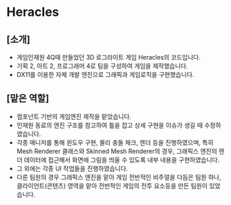 # Heracles

## [소개]
- 게임인재원 4Q때 만들었던 3D 로그라이트 게임 Heracles의 코드입니다.
- 기획 2, 아트 2, 프로그래머 4로 팀을 구성하여 게임을 제작했습니다.
- DX11를 이용한 자체 개발 엔진으로 그래픽과 게임로직을 구현했습니다.

## [맡은 역할]
- 컴포넌트 기반의 게임엔진 제작을 맡았습니다.
- 인재원 동료의 엔진 구조를 참고하여 틀을 잡고 상세 구현을 이슈가 생길 때 수정하였습니다.
- 각종 매니저를 통해 윈도우 구현, 물리 충돌 체크, 렌더 등을 진행하였으며, 특히 Mesh Renderer 클래스와 Skinned Mesh Renderer의 경우, 그래픽스 엔진의 렌더 데이터에 접근해서 화면에 그림을 띄울 수 있도록 내부 내용을 구현하였습니다.
- 그 외에는 각종 UI 작업들을 진행하였습니다.
- 다른 팀원의 경우 그래픽스 엔진을 맡아 게임 전반적인 비주얼을 다듬은 팀원 하나, 클라이언트(콘텐츠) 영역을 맡아 전반적인 게임의 전투 요소등을 만든 팀원이 있었습니다.
